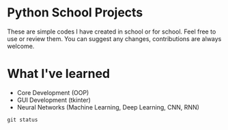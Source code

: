 # Python School Projects

These are simple codes I have created in school or for school.
Feel free to use or review them. You can suggest any changes, contributions are always welcome.

# What I've learned

- Core Development (OOP)
- GUI Development (tkinter)
- Neural Networks (Machine Learning, Deep Learning, CNN, RNN)

```
git status
```
